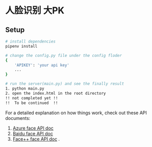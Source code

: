 # 人脸识别 大PK

## Setup

``` bash
# install dependencies
pipenv install 

# change the config.py file under the config floder
{
    'APIKEY': 'your api key'
    ...
}

# run the server(main.py) and see the finally result
1. python main.py
2. open the index.html in the root directory
!! not completed yet !!
!!  To be continued  !!
```

For a detailed explanation on how things work, check out these API documents:  
1. [Azure face API doc](https://dev.cognitive.azure.cn/docs/services/563879b61984550e40cbbe8d/operations/563879b61984550f30395236)  
2. [Baidu face API doc](https://ai.baidu.com/docs#/Face-Detect-V3/top)   
3. [Face++ face API doc](https://console.faceplusplus.com.cn/documents/4888373)
.